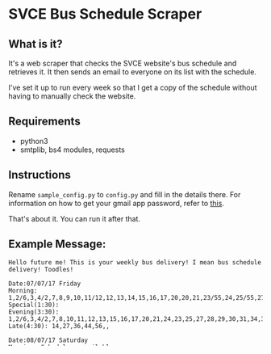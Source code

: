 # SVCE Bus Schedule Scraper

## What is it?

It's a web scraper that checks the SVCE website's bus schedule and retrieves it. It then sends an email to everyone on its list with the schedule.

I've set it up to run every week so that I get a copy of the schedule without having to manually check the website.

## Requirements

* python3
* smtplib, bs4 modules, requests

## Instructions

Rename ```sample_config.py``` to ```config.py``` and fill in the details there. For information on how to get your gmail app password, refer to [this](https://support.google.com/accounts/answer/185833?hl=en).

That's about it. You can run it after that.

## Example Message:

~~~~
Hello future me! This is your weekly bus delivery! I mean bus schedule delivery! Toodles!

Date:07/07/17 Friday
Morning: 1,2/6,3,4/2,7,8,9,10,11/12,12,13,14,15,16,17,20,20,21,23/55,24,25/55,27,28,29,30,31,34,34M,36,36M,37,39,41,42,44,45,46,47,48,50,51,52,55A,56,57,58,60,60
Special(1:30):
Evening(3:30): 1,2/6,3,4/2,7,8,10,11,12,13,15,16,17,20,21,24,23,25,27,28,29,30,31,34,34M,36,37,39,41,42,44,45,47,48,51,50,52,55A,56,58,60,60
Late(4:30): 14,27,36,44,56,,

Date:08/07/17 Saturday
Morning: Schedule unavailable
Special(1:30): Schedule unavailable
Evening(3:30): Schedule unavailable
Late(4:30): Schedule unavailable

Date:09/07/17 Sunday
Morning: Schedule unavailable
Special(1:30): Schedule unavailable
Evening(3:30): Schedule unavailable
Late(4:30): Schedule unavailable

Date:10/07/17 Monday
Morning: 1,2/6,3,4/2,7,8,9,10,11/12,12,13,14,15,16,17,20,20,21,23/55,24,25/55,27,28,29,30,31,34,34M,36,36M,37,39,41,42,44,45,46,47,48,50,51,52,55A,56,57,58,60,60
Special(1:30):
Evening(3:30): 1,2/6,3,4/2,7,8,10,11,12,13,15,16,17,20,21,24,23,25,27,28,29,30,31,34,34M,36,37,39,41,42,44,45,47,48,51,50,52,55A,56,58,60,60
Late(4:30): 14,27,36,44,56,,

Date:11/07/17 Tuesday
Morning: 1,2/6,3,4/2,7,8,9,10,11/12,12,13,14,15,16,17,20,20,21,23/55,24,25/55,27,28,29,30,31,34,34M,36,36M,37,39,41,42,44,45,46,47,48,50,51,52,55A,56,57,58,60,60
Special(1:30):
Evening(3:30): 1,2/6,3,4/2,7,8,10,11,12,13,15,16,17,20,21,24,23,25,27,28,29,30,31,34,34M,36,37,39,41,42,44,45,47,48,51,50,52,55A,56,58,60,60
Late(4:30): 14,27,36,44,56,,

Date:12/07/17 Wednesday
Morning: 1,2/6,3,4/2,7,8,9,10,11/12,12,13,14,15,16,17,20,20,21,23/55,24,25/55,27,28,29,30,31,34,34M,36,36M,37,39,41,42,44,45,46,47,48,50,51,52,55A,56,57,58,60,60
Special(1:30):
Evening(3:30): 1,2/6,3,4/2,7,8,10,11,12,13,15,16,17,20,21,24,23,25,27,28,29,30,31,34,34M,36,37,39,41,42,44,45,47,48,51,50,52,55A,56,58,60,60
Late(4:30): 14,27,36,44,56,,

Date:13/07/17 Thursday
Morning: 1,2/6,3,4/2,7,8,9,10,11/12,12,13,14,15,16,17,20,20,21,23/55,24,25/55,27,28,29,30,31,34,34M,36,36M,37,39,41,42,44,45,46,47,48,50,51,52,55A,56,57,58,60,60
Special(1:30):
Evening(3:30): 1,2/6,3,4/2,7,8,10,11,12,13,15,16,17,20,21,24,23,25,27,28,29,30,31,34,34M,36,37,39,41,42,44,45,47,48,51,50,52,55A,56,58,60,60
Late(4:30): 14,27,36,44,56,,
~~~~

